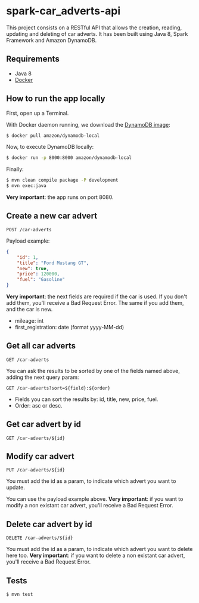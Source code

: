 # spark-car_adverts-api

This project consists on a RESTful API that allows the creation, reading, updating and deleting of car adverts.
It has been built using Java 8, Spark Framework and Amazon DynamoDB.

## Requirements

* Java 8
* [Docker](https://www.docker.com/get-started)

## How to run the app locally

First, open up a Terminal.

With Docker daemon running, we download the [DynamoDB image](https://hub.docker.com/r/amazon/dynamodb-local/):

```bash
$ docker pull amazon/dynamodb-local
```

Now, to execute DynamoDB locally:

```bash
$ docker run -p 8000:8000 amazon/dynamodb-local
```

Finally:

```bash
$ mvn clean compile package -P development
$ mvn exec:java
```

**Very important**: the app runs on port 8080.

## Create a new car advert

```
POST /car-adverts
```

Payload example:

```json
{
	"id": 1,
	"title": "Ford Mustang GT",
	"new": true,
	"price": 120000,
	"fuel": "Gasoline"
}
```

**Very important**: the next fields are required if the car is used. If you don't add them, you'll receive a Bad Request Error. The same if you add them, and the car is new.
* 	mileage: int
*	first_registration: date (format yyyy-MM-dd)

## Get all car adverts

```
GET /car-adverts
```

You can ask the results to be sorted by one of the fields named above, adding the next query param:

```
GET /car-adverts?sort=${field}:${order}
```

* Fields you can sort the results by: id, title, new, price, fuel.
* Order: asc or desc.

## Get car advert by id

```
GET /car-adverts/${id}
```

## Modify car advert

```
PUT /car-adverts/${id}
```
You must add the id as a param, to indicate which advert you want to update.

You can use the payload example above.
**Very important**: if you want to modify a non existant car advert, you'll receive a Bad Request Error.

## Delete car advert by id

```
DELETE /car-adverts/${id}
```

You must add the id as a param, to indicate which advert you want to delete here too.
**Very important**: if you want to delete a non existant car advert, you'll receive a Bad Request Error.

## Tests
```bash
$ mvn test
```
